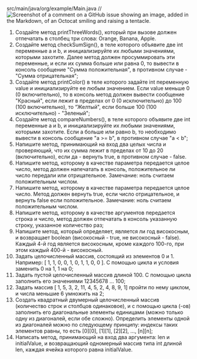 src/main/java/org/example/Main.java
//![Screenshot of a comment on a GitHub issue showing an image, added in the Markdown, of an Octocat smiling and raising a tentacle.]()
1. Создайте метод printThreeWords(), который при вызове должен отпечатать в столбец три слова: Orange, Banana, Apple.
2. Создайте метод checkSumSign(), в теле которого объявите две int переменные а и b, и инициализируйте их любыми значениями, которыми захотите. Далее метод должен просуммировать эти переменные, и если их сумма больше или равна 0, то вывести в консоль сообщение "Сумма положительная", в противном случае - "Сумма отрицательная";
3. Создайте метод printColor() в теле которого задайте int переменную value и инициализируйте ее любым значением. Если value меньше 0 (0 включительно), то в консоль метод должен вывести сообщение "Красный", если лежит в пределах от 0 (0 исключительно) до 100 (100 включительно), то “Желтый", если больше 100 (100 исключительно) - "Зеленый";
4. Создайте метод compareNumbers(), в теле которого объявите две int переменные а и b, и инициализируйте их любыми значениями, которыми захотите. Если а больше или равно b, то необходимо вывести в консоль сообщение "a >= b", в противном случае "а < b";
5. Напишите метод, принимающий на вход два целых числа и проверяющий, что их сумма лежит в пределах от 10 до 20 (включительно), если да - вернуть true, в противном случае -
false. 
6. Напишите метод, которому в качестве параметра передается целое число, метод должен напечатать в консоль, положительное ли число передали или отрицательное. Замечание: ноль считаем
положительным числом.
7. Напишите метод, которому в качестве параметра передается целое число. Метод должен вернуть true, если число отрицательное, и вернуть false если положительное. Замечание: ноль считаем положительным числом.
8. Напишите метод, которому в качестве аргументов передается строка и число, метод должен отпечатать в консоль указанную строку, указанное количество раз;
9. Напишите метод, который определяет, является ли год високосным, и возвращает boolean (високосный - true, не високосный - false). Каждый 4-й год является високосным, кроме каждого 100-го, при этом каждый 400-й - високосный.
10. Задать целочисленный массив, состоящий из элементов 0 и 1. Например: [ 1, 1, 0, 0, 1, 0, 1, 1, 0, 0 ]. С помощью цикла и условия заменить 0 на 1, 1 на 0;
11. Задать пустой целочисленный массив длиной 100. С помощью цикла заполнить его значениями 12345678 ... 100;
12. Задать массив [ 1, 5, 3, 2, 11, 4, 5, 2, 4, 8, 9, 1] пройти по нему циклом, и числа меньшие 6 умножить на 2;
13. Создать квадратный двумерный целочисленный массив (количество строк и столбцов одинаковое), и с помощью цикла (-ов) заполнить его диагональные элементы единицами (можно только одну из диагоналей, если обе сложно). Определить элементы одной из диагоналей можно по следующему принципу: индексы таких элементов равны, то есть [0][0], [1][1], [2][2], ..., [n][n];
14. Написать метод, принимающий на вход два аргумента: len и initialValue, и возвращающий одномерный массив типа int длиной len, каждая ячейка которого равна initialValue.
